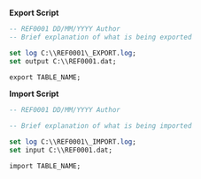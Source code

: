 **Export Script**

```sql
-- REF0001 DD/MM/YYYY Author
-- Brief explanation of what is being exported

set log C:\\REF0001\_EXPORT.log;
set output C:\\REF0001.dat;

export TABLE_NAME;
```

 
**Import Script**
```sql
-- REF0001 DD/MM/YYYY Author

-- Brief explanation of what is being imported

set log C:\\REF0001\_IMPORT.log;
set input C:\\REF0001.dat;

import TABLE_NAME;
```